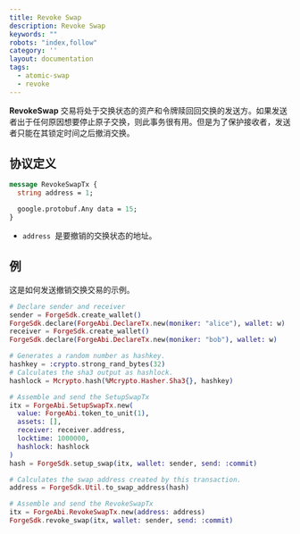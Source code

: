 ```yaml
---
title: Revoke Swap
description: Revoke Swap
keywords: ""
robots: "index,follow"
category: ''
layout: documentation
tags:
  - atomic-swap
  - revoke
---
```


**RevokeSwap** 交易将处于交换状态的资产和令牌赎回回交换的发送方。如果发送者出于任何原因想要停止原子交换，则此事务很有用。但是为了保护接收者，发送者只能在其锁定时间之后撤消交换。

## 协议定义

```protobuf
message RevokeSwapTx {
  string address = 1;

  google.protobuf.Any data = 15;
}
```

- `address`  是要撤销的交换状态的地址。

## 例

这是如何发送撤销交换交易的示例。

```elixir
# Declare sender and receiver
sender = ForgeSdk.create_wallet()
ForgeSdk.declare(ForgeAbi.DeclareTx.new(moniker: "alice"), wallet: w)
receiver = ForgeSdk.create_wallet()
ForgeSdk.declare(ForgeAbi.DeclareTx.new(moniker: "bob"), wallet: w)

# Generates a random number as hashkey.
hashkey = :crypto.strong_rand_bytes(32)
# Calculates the sha3 output as hashlock.
hashlock = Mcrypto.hash(%Mcrypto.Hasher.Sha3{}, hashkey)

# Assemble and send the SetupSwapTx
itx = ForgeAbi.SetupSwapTx.new(
  value: ForgeAbi.token_to_unit(1),
  assets: [],
  receiver: receiver.address,
  locktime: 1000000,
  hashlock: hashlock
)
hash = ForgeSdk.setup_swap(itx, wallet: sender, send: :commit)

# Calculates the swap address created by this transaction.
address = ForgeSdk.Util.to_swap_address(hash)

# Assemble and send the RevokeSwapTx
itx = ForgeAbi.RevokeSwapTx.new(address: address)
ForgeSdk.revoke_swap(itx, wallet: sender, send: :commit)
```
